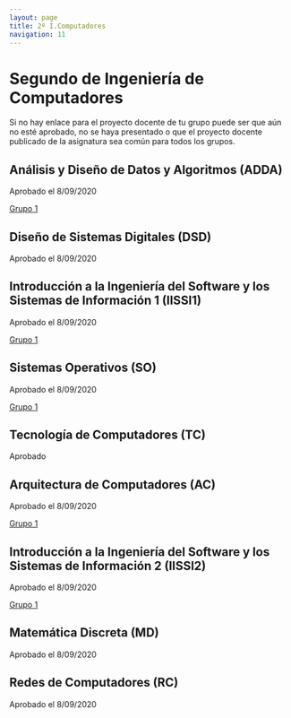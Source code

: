 ```yaml
---
layout: page
title: 2º I.Computadores
navigation: 11
---
```


# Segundo de Ingeniería de Computadores

Si no hay enlace para el proyecto docente de tu grupo puede ser que aún no esté aprobado, no se haya presentado o que el proyecto docente publicado de la asignatura sea común para todos los grupos.

## Análisis y Diseño de Datos y Algoritmos (ADDA)

Aprobado el 8/09/2020

[Grupo 1](https://uses0-my.sharepoint.com/:b:/g/personal/delegacion_etsii_us_es/Edu1S9kC5GVIvvf1i3dDmj0BKRJod7XqH6125xu9BdwcVw?e=wvyh3g)

## Diseño de Sistemas Digitales (DSD)

Aprobado el 8/09/2020



## Introducción a la Ingeniería del Software y los Sistemas de Información 1 (IISSI1)

Aprobado el 8/09/2020

[Grupo 1](https://uses0-my.sharepoint.com/:b:/g/personal/delegacion_etsii_us_es/Ee7SJZtgmAdOiSUBRE7gMS0BrA72WW-o2mV6n7S-QQILlw?e=p4PbGD)

## Sistemas Operativos (SO)

Aprobado el 8/09/2020

[Grupo 1](https://uses0-my.sharepoint.com/:b:/g/personal/delegacion_etsii_us_es/Ec48Z4vOJ5JAt9Y69XHVBQsBiM2hKjpAzqXBEdVCZQm2_w?e=9ioxc6)

## Tecnología de Computadores (TC)

Aprobado



## Arquitectura de Computadores (AC)

Aprobado el 8/09/2020

[Grupo 1](https://uses0-my.sharepoint.com/:b:/g/personal/delegacion_etsii_us_es/EebOpbfXQE5Lsl4nMkkts2kBEu0NlJ7DFN1qLv846CoAfA?e=7Md0cU)


## Introducción a la Ingeniería del Software y los Sistemas de Información 2 (IISSI2)

Aprobado el 8/09/2020

[Grupo 1](https://uses0-my.sharepoint.com/:b:/g/personal/delegacion_etsii_us_es/EXekciGXd-ZMh6mBLiinzcMBXJ-h2-bAEPZg20kvl_BBoQ?e=51TrML)


## Matemática Discreta (MD)

Aprobado el 8/09/2020




## Redes de Computadores (RC)

Aprobado el 8/09/2020


